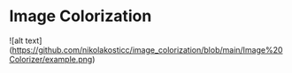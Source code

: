# Image Colorization

![alt text] (https://github.com/nikolakosticc/image_colorization/blob/main/Image%20Colorizer/example.png)
